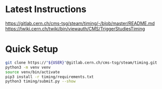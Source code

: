 # Latest Instructions
https://gitlab.cern.ch/cms-tsg/steam/timing/-/blob/master/README.md
https://twiki.cern.ch/twiki/bin/viewauth/CMS/TriggerStudiesTiming

# Quick Setup
```bash
git clone https://"${USER}"@gitlab.cern.ch/cms-tsg/steam/timing.git
python3 -m venv venv
source venv/bin/activate
pip3 install -r timing/requirements.txt
python3 timing/submit.py --show
```
